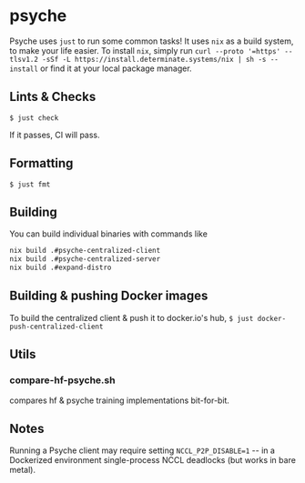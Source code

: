 # psyche

Psyche uses `just` to run some common tasks!
It uses `nix` as a build system, to make your life easier.
To install `nix`, simply run `curl --proto '=https' --tlsv1.2 -sSf -L https://install.determinate.systems/nix | sh -s -- install` or find it at your local package manager.

## Lints & Checks

`$ just check`

If it passes, CI will pass.

## Formatting

`$ just fmt`

## Building

You can build individual binaries with commands like

```bash
nix build .#psyche-centralized-client
nix build .#psyche-centralized-server
nix build .#expand-distro
```

## Building & pushing Docker images

To build the centralized client & push it to docker.io's hub,
`$ just docker-push-centralized-client`

## Utils

### compare-hf-psyche.sh

compares hf & psyche training implementations bit-for-bit.


## Notes

Running a Psyche client may require setting `NCCL_P2P_DISABLE=1` -- in a Dockerized environment single-process NCCL deadlocks (but works in bare metal).
